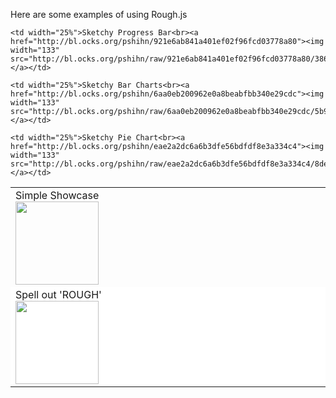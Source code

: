 Here are some examples of using Rough.js

<table>
  <tr valign="top">
    <td width="25%">Simple Showcase<br><a href="http://bl.ocks.org/pshihn/96d0a885e77b065150f14cd5604427c9"><img width="133" src="http://bl.ocks.org/pshihn/raw/96d0a885e77b065150f14cd5604427c9/thumbnail.png"></a></td>

    <td width="25%">Sketchy Progress Bar<br><a href="http://bl.ocks.org/pshihn/921e6ab841a401ef02f96fcd03778a80"><img width="133" src="http://bl.ocks.org/pshihn/raw/921e6ab841a401ef02f96fcd03778a80/386951f4e25ec4c98a24a240458ea81a7e9143c1/thumbnail.png"></a></td>

    <td width="25%">Sketchy Bar Charts<br><a href="http://bl.ocks.org/pshihn/6aa0eb200962e0a8beabfbb340e29cdc"><img width="133" src="http://bl.ocks.org/pshihn/raw/6aa0eb200962e0a8beabfbb340e29cdc/5b9ee73de3d20161527b85ccac17760fc88fb9ae/thumbnail.png"></a></td>

    <td width="25%">Sketchy Pie Chart<br><a href="http://bl.ocks.org/pshihn/eae2a2dc6a6b3dfe56bdfdf8e3a334c4"><img width="133" src="http://bl.ocks.org/pshihn/raw/eae2a2dc6a6b3dfe56bdfdf8e3a334c4/8de4d756b297869773771ff3696839c977e5bde7/thumbnail.png"></a></td>

  </tr>

<tr valign="top" style="background: white;">
    <td width="25%">Spell out 'ROUGH'<br><a href="https://bl.ocks.org/pshihn/572bfc7f006edef4ca3b657a62b33bc0"><img width="133" src="http://bl.ocks.org/pshihn/raw/572bfc7f006edef4ca3b657a62b33bc0/thumbnail.png"></a></td>

  </tr>
</table>